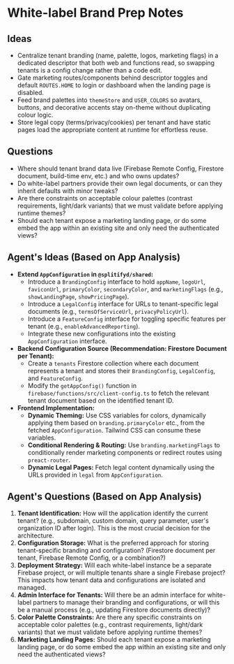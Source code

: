# White-label Brand Prep Notes

## Ideas
- Centralize tenant branding (name, palette, logos, marketing flags) in a dedicated descriptor that both web and functions read, so swapping tenants is a config change rather than a code edit.
- Gate marketing routes/components behind descriptor toggles and default `ROUTES.HOME` to login or dashboard when the landing page is disabled.
- Feed brand palettes into `themeStore` and `USER_COLORS` so avatars, buttons, and decorative accents stay on-theme without duplicating colour logic.
- Store legal copy (terms/privacy/cookies) per tenant and have static pages load the appropriate content at runtime for effortless reuse.

## Questions
- Where should tenant brand data live (Firebase Remote Config, Firestore document, build-time env, etc.) and who owns updates?
- Do white-label partners provide their own legal documents, or can they inherit defaults with minor tweaks?
- Are there constraints on acceptable colour palettes (contrast requirements, light/dark variants) that we must validate before applying runtime themes?
- Should each tenant expose a marketing landing page, or do some embed the app within an existing site and only need the authenticated views?

## Agent's Ideas (Based on App Analysis)

*   **Extend `AppConfiguration` in `@splitifyd/shared`:**
    *   Introduce a `BrandingConfig` interface to hold `appName`, `logoUrl`, `faviconUrl`, `primaryColor`, `secondaryColor`, and `marketingFlags` (e.g., `showLandingPage`, `showPricingPage`).
    *   Introduce a `LegalConfig` interface for URLs to tenant-specific legal documents (e.g., `termsOfServiceUrl`, `privacyPolicyUrl`).
    *   Introduce a `FeatureConfig` interface for toggling specific features per tenant (e.g., `enableAdvancedReporting`).
    *   Integrate these new configurations into the existing `AppConfiguration` interface.
*   **Backend Configuration Source (Recommendation: Firestore Document per Tenant):**
    *   Create a `tenants` Firestore collection where each document represents a tenant and stores their `BrandingConfig`, `LegalConfig`, and `FeatureConfig`.
    *   Modify the `getAppConfig()` function in `firebase/functions/src/client-config.ts` to fetch the relevant tenant document based on the identified tenant ID.
*   **Frontend Implementation:**
    *   **Dynamic Theming:** Use CSS variables for colors, dynamically applying them based on `branding.primaryColor` etc., from the fetched `AppConfiguration`. Tailwind CSS can consume these variables.
    *   **Conditional Rendering & Routing:** Use `branding.marketingFlags` to conditionally render marketing components or redirect routes using `preact-router`.
    *   **Dynamic Legal Pages:** Fetch legal content dynamically using the URLs provided in `legal` from `AppConfiguration`.

## Agent's Questions (Based on App Analysis)

1.  **Tenant Identification:** How will the application identify the current tenant? (e.g., subdomain, custom domain, query parameter, user's organization ID after login). This is the most crucial decision for the architecture.
2.  **Configuration Storage:** What is the preferred approach for storing tenant-specific branding and configuration? (Firestore document per tenant, Firebase Remote Config, or a combination?)
3.  **Deployment Strategy:** Will each white-label instance be a separate Firebase project, or will multiple tenants share a single Firebase project? This impacts how tenant data and configurations are isolated and managed.
4.  **Admin Interface for Tenants:** Will there be an admin interface for white-label partners to manage their branding and configurations, or will this be a manual process (e.g., updating Firestore documents directly)?
5.  **Color Palette Constraints:** Are there any specific constraints on acceptable color palettes (e.g., contrast requirements, light/dark variants) that we must validate before applying runtime themes?
6.  **Marketing Landing Pages:** Should each tenant expose a marketing landing page, or do some embed the app within an existing site and only need the authenticated views?